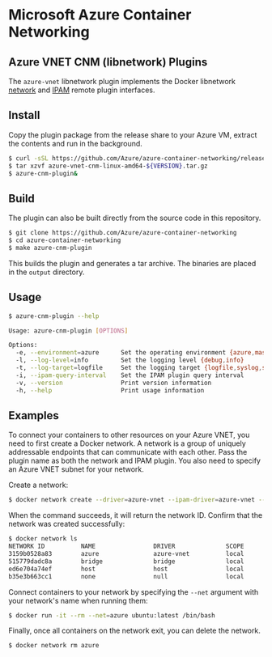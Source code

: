 # Microsoft Azure Container Networking

## Azure VNET CNM (libnetwork) Plugins
The `azure-vnet` libnetwork plugin implements the Docker libnetwork [network](https://github.com/docker/libnetwork/blob/master/docs/remote.md) and [IPAM](https://github.com/docker/libnetwork/blob/master/docs/ipam.md) remote plugin interfaces.

## Install
Copy the plugin package from the release share to your Azure VM, extract the contents and run in the background.

```bash
$ curl -sSL https://github.com/Azure/azure-container-networking/releases/download/${VERSION}/azure-vnet-amd64-${VERSION}.tgz
$ tar xzvf azure-vnet-cnm-linux-amd64-${VERSION}.tar.gz
$ azure-cnm-plugin&
```

## Build
The plugin can also be built directly from the source code in this repository.

```bash
$ git clone https://github.com/Azure/azure-container-networking
$ cd azure-container-networking
$ make azure-cnm-plugin
```

This builds the plugin and generates a tar archive. The binaries are placed in the `output` directory.

## Usage
```bash
$ azure-cnm-plugin --help

Usage: azure-cnm-plugin [OPTIONS]

Options:
  -e, --environment=azure      Set the operating environment {azure,mas}
  -l, --log-level=info         Set the logging level {debug,info}
  -t, --log-target=logfile     Set the logging target {logfile,syslog,stderr}
  -i, --ipam-query-interval    Set the IPAM plugin query interval
  -v, --version                Print version information
  -h, --help                   Print usage information
```

## Examples
To connect your containers to other resources on your Azure VNET, you need to first create a Docker network. A network is a group of uniquely addressable endpoints that can communicate with each other. Pass the plugin name as both the network and IPAM plugin. You also need to specify an Azure VNET subnet for your network.

Create a network:

```bash
$ docker network create --driver=azure-vnet --ipam-driver=azure-vnet --subnet=[subnet] azure
```

When the command succeeds, it will return the network ID. Confirm that the network was created successfully:

```bash
$ docker network ls
NETWORK ID          NAME                DRIVER              SCOPE
3159b0528a83        azure               azure-vnet          local
515779dadc8a        bridge              bridge              local
ed6e704a74ef        host                host                local
b35e3b663cc1        none                null                local
```

Connect containers to your network by specifying the `--net` argument with your network's name when running them:

```bash
$ docker run -it --rm --net=azure ubuntu:latest /bin/bash
```

Finally, once all containers on the network exit, you can delete the network. 

```bash
$ docker network rm azure
```
